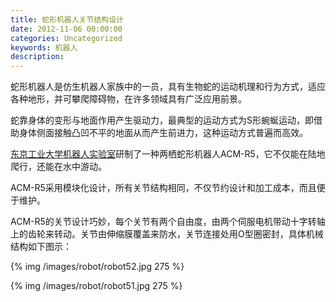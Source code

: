 ```yaml
---
title: 蛇形机器人关节结构设计
date: 2012-11-06 00:00:00
categories: Uncategorized
keywords: 机器人
description: 
---
```


蛇形机器人是仿生机器人家族中的一员，具有生物蛇的运动机理和行为方式，适应各种地形，并可攀爬障碍物，在许多领域具有广泛应用前景。

蛇靠身体的变形与地面作用产生驱动力，最典型的运动方式为S形蜿蜒运动，即借助身体侧面接触凸凹不平的地面从而产生前进力，这种运动方式普遍而高效。

[东京工业大学机器人实验室](http://www-robot.mes.titech.ac.jp)研制了一种两栖蛇形机器人ACM-R5，它不仅能在陆地爬行，还能在水中游动。

ACM-R5采用模块化设计，所有关节结构相同，不仅节约设计和加工成本，而且便于维护。

ACM-R5的关节设计巧妙，每个关节有两个自由度，由两个伺服电机带动十字转轴上的齿轮来转动。关节由伸缩膜覆盖来防水，关节连接处用O型圈密封，具体机械结构如下图示：

{% img /images/robot/robot52.jpg 275 %}

{% img /images/robot/robot51.jpg 275 %}
